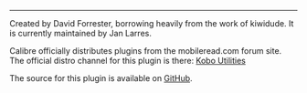 ---

Created by David Forrester, borrowing heavily from the work of kiwidude.
It is currently maintained by Jan Larres.

Calibre officially distributes plugins from the mobileread.com forum site.
The official distro channel for this plugin is there: [Kobo Utilities](https://www.mobileread.com/forums/showthread.php?t=366110)

The source for this plugin is available on [GitHub](https://github.com/majutsushi/kobo-utilities).
